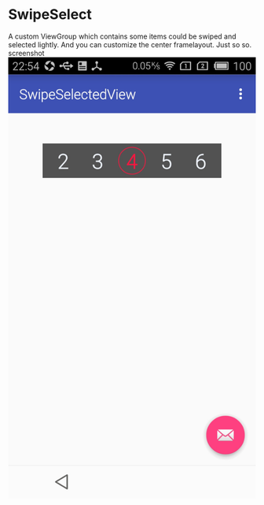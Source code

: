 # SwipeSelect
A custom ViewGroup which contains some items could be swiped and selected lightly. And you can customize the center framelayout. Just so so.
screenshot
![image](https://raw.githubusercontent.com/Stone305585/SwipeSelect/master/screenshot/capture.jpg)
